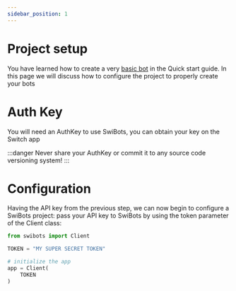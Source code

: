 ```yaml
---
sidebar_position: 1
---
```


# Project setup

You have learned how to create a very [basic bot](../intro) in the Quick start guide. In this page we will discuss
how to configure the project to properly create your bots

# Auth Key

You will need an AuthKey to use SwiBots, you can obtain your key on the Switch app

:::danger
Never share your AuthKey or commit it to any source code versioning system!
:::

# Configuration

Having the API key from the previous step, we can now begin to configure a SwiBots project: pass your API key to SwiBots by using the token parameter of the Client class:

```python
from swibots import Client

TOKEN = "MY SUPER SECRET TOKEN"

# initialize the app
app = Client(
    TOKEN
)
```